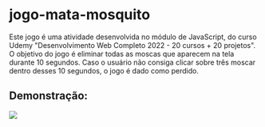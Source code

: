 # jogo-mata-mosquito
Este jogo é uma atividade desenvolvida no módulo de JavaScript, do curso Udemy "Desenvolvimento Web Completo 2022 - 20 cursos + 20 projetos". O objetivo do jogo é
eliminar todas as moscas que aparecem na tela durante 10 segundos. Caso o usuário não consiga clicar sobre três moscar dentro desses 10 segundos, o jogo é dado como
perdido. 

## Demonstração:
<img src="imagens/demo-gif.gif">
